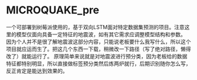 # MICROQUAKE_pre
一个可部署到树莓派使用的，基于双向LSTM面对特定数据集预测的项目。注意这里的模型仅面向具备一定特征的地震波，如有其它需求应调整模型结构和参数。
因为个人并不是很了解地震波这部分内容，只能说老板要什么我写什么，所以这个项目就应运而生了。把这几个东西一下载，稍微改一下路径（写了绝对路径，懒得改了）就能运行了。
原理简单来说就是对地震波进行预分类，因为老板给的数据特征都特别明显，所以直接做标签预分类然后炼两炉就行，后期识别随你怎么写，反正肯定是能达到效果的。
